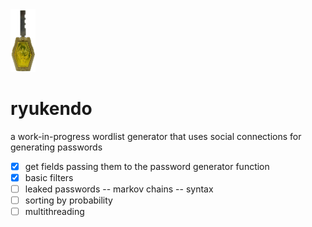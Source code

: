 <img src='./logo.png' height="100px">

# ryukendo 
a work-in-progress wordlist generator that uses social connections for generating passwords

- [x] get fields passing them to the password generator function
- [x] basic filters
- [ ] leaked passwords -- markov chains -- syntax
- [ ] sorting by probability
- [ ] multithreading
